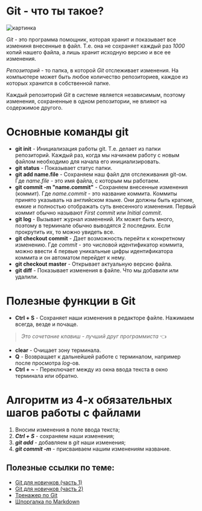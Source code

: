 # **Git** - что ты такое?

![картинка](https://biomolecula.ru/media/cache/98/25/9825a77efa68667f66f6c62cd2c5d784.png)

*Git* - это программа помощник, которая хранит и показывает все измениня внесенные в файл. Т.е. она не сохраняет каждый раз *1000* копий нашего файла, а лишь хранит исходную версию и все ее изменения.

*Репозиторий* - то папка, в которой *Git* отслеживает изменения. На компьютере может быть любое количество репозиториев, каждое из которых хранится в собственной папке. 

Каждый репозиторий *Git* в системе является независимым, поэтому изменения, сохраненные в одном репозитории, не влияют на содержимое другого.

# Основные команды **git**
* **git init** - Инициализация работы git. Т.е. делает из папки репозиторий. Каждый раз, когда мы начинаем работу с новым файлом необходимо для начала его инициализировать.
* **git status** - Показывает статус папки.
* **git add name.file** - Сохраняем наш файл для отслеживания git-ом. Где *name.file* - это имя файла, с которым мы работаем.
* **git commit -m "name.commit"** - Сохраняем внесенные изменения (коммит). Где *name.commit* - это название коммита.
Коммиты принято указывать на английском языке. Они должны быть краткие, емкие и полностью отображать суть внесенного изменения. 
Первый коммит обычно называют *First commit* или *Initial commit*.
* **git log** - Вызывает журнал изменений. Их может быть много, поэтому в терминале обычно выводятся 2 последних. Если прокрутить их, то можно увидеть все.
* **git checkout commit** - Дает возможность перейти к конкретному изменению. Где *commit* - это числовой идентификатор коммита, можно ввести 4 первые уникальные цифры идентификатора коммита  и он автоматом перейдет к нему.
* **git checkout master** - Открывает актуальную версию файла.
* **git diff** - Показывает изменения в файле. Что мы добавили или удалили.

# Полезные функции в **Git**
* **Ctrl + S** - Сохраняет наши изменения в редакторе файле. Нажимаем всегда, везде и почаще. 
> *Это сочетание клавиш - лучший друг программиста* :point_left: 
* **clear** - Очищает зону терминала.
* **Q** - Возвращает к дальнейшей работе с терминалом, например после просмотра *log*-ов.
* **Ctrl + ~** - Переключает между из окна ввода текста в окно терминала или обратно.

# Алгоритм из 4-х обязательных шагов работы с файлами
1. Вносим изменения в поле ввода текста;
2. ***Ctrl + S*** - сохраняем наши изменения;
3. ***git add*** -  добавляем в *git* наши изменения;
4. ***git commit -m*** - присваиваем нашим изменениям название.

## Полезные ссылки по теме:
* [Git для новичков (часть 1)](https://habr.com/ru/post/541258/)
* [Git для новичков (часть 2)](https://habr.com/ru/post/542616/)
* [Тренажер по Git](https://learngitbranching.js.org/?locale=ru_RU)
* [Шпоргалка по Markdown](https://texterra.ru/blog/ischerpyvayushchaya-shpargalka-po-sintaksisu-razmetki-markdown-na-zametku-avtoram-veb-razrabotchikam.html)

